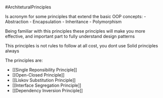 #ArchiteturalPrinciples

Is acronym for some principles that extend the basic OOP concepts:
	- Abstraction
	- Encapsulation
	- Inheritance
	- Polymorphism

Being familiar with this principles these principles will make you more effective, and important part to fully understand design patterns

This principles is not rules to follow at all cost, you dont use Solid principles always

The principles are:
- [[Single Reponsibility Principle]]
- [[Open-Closed Principle]]
- [[Liskov Substitution Principle]]
- [[Interface Segregation Principle]]
- [[Dependency Inversion Principle]]



